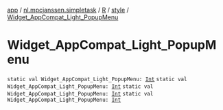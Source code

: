 [app](../../../index.md) / [nl.mpcjanssen.simpletask](../../index.md) / [R](../index.md) / [style](index.md) / [Widget_AppCompat_Light_PopupMenu](.)

# Widget_AppCompat_Light_PopupMenu

`static val Widget_AppCompat_Light_PopupMenu: `[`Int`](https://kotlinlang.org/api/latest/jvm/stdlib/kotlin/-int/index.html)
`static val Widget_AppCompat_Light_PopupMenu: `[`Int`](https://kotlinlang.org/api/latest/jvm/stdlib/kotlin/-int/index.html)
`static val Widget_AppCompat_Light_PopupMenu: `[`Int`](https://kotlinlang.org/api/latest/jvm/stdlib/kotlin/-int/index.html)
`static val Widget_AppCompat_Light_PopupMenu: `[`Int`](https://kotlinlang.org/api/latest/jvm/stdlib/kotlin/-int/index.html)